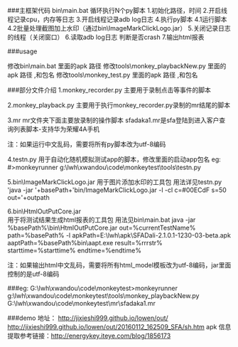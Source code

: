 ###主框架代码
bin\main.bat
	循环执行N个py脚本
		1.初始化路径，时间
		2.开启线程记录cpu，内存等日志
		3.开启线程记录adb log日志
		4.执行py脚本
			4.1运行脚本
			4.2批量处理截图加上水印（通过bin\ImageMarkClickLogo.jar）
		5.关闭记录日志的线程（关闭窗口）
		6.读取adb log日志 判断是否crash
		7.输出html报表
		
###usage

修改bin\main.bat 里面的apk 路径 
修改tools\monkey_playbackNew.py 里面的apk 路径 ,和包名
修改tools\monkey_test.py 里面的apk 路径 ,和包名

###部分文件介绍
1.monkey_recorder.py
    主要用于录制点击等事件的脚本

2.monkey_playback.py
    主要用于执行monkey_recorder.py录制的mr结尾的脚本

3.mr
    mr文件夹下面主要放录制的操作脚本
    sfadaka1.mr是sfa登陆到进入客户查询列表脚本-支持华为荣耀4A手机

注：如果运行中文乱码，需要将所有py脚本改为utf-8编码

4.testn.py 用于自动化随机模拟测试app的脚本，修改里面的启动app包名
	eg:
	#>monkeyrunner g:\lwh\xwandou\code\monkeytest\tools\testn.py


5.bin\ImageMarkClickLogo.jar
    用于图片添加水印的工具包
    用法详见testn.py
	'java -jar '+basePath+'bin/ImageMarkClickLogo.jar -l -cl c=#00ECdF s=50 out='+outpath

6.bin\HtmlOutPutCore.jar  
    用于将测试结果生成html报表的工具包
    用法见bin\main.bat
	java -jar %basePath%\bin\HtmlOutPutCore.jar   out=%currentTestName% path=%basePath% -l apkPath=E:\lwh\apk\SFADali-2.1.0.1-1230-03-beta.apk aaptPath=%basePath%bin\aapt.exe result=%rrrstr% starttime=%starttime% endtime=%endtime%

注：如果输出html中文乱码，需要将所有html_model模板改为utf-8编码，jar里面控制的是utf-8编码

###eg:
    G:\lwh\xwandou\code\monkeytest>monkeyrunner g:\lwh\xwandou\code\monkeytest\tools\monkey_playbackNew.py
    G:\lwh\xwandou\code\monkeytest\mr\sfadaka1.mr



###demo 地址：
	http://jixieshi999.github.io/lowen/out/
	http://jixieshi999.github.io/lowen/out/20160112_162509_SFA/sh.htm
	apk 信息提取参考链接：http://energykey.iteye.com/blog/1856173
